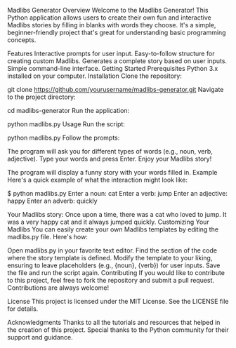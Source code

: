 Madlibs Generator
Overview
Welcome to the Madlibs Generator! This Python application allows users to create their own fun and interactive Madlibs stories by filling in blanks with words they choose. It's a simple, beginner-friendly project that's great for understanding basic programming concepts.

Features
Interactive prompts for user input.
Easy-to-follow structure for creating custom Madlibs.
Generates a complete story based on user inputs.
Simple command-line interface.
Getting Started
Prerequisites
Python 3.x installed on your computer.
Installation
Clone the repository:

git clone https://github.com/yourusername/madlibs-generator.git
Navigate to the project directory:

cd madlibs-generator
Run the application:

python madlibs.py
Usage
Run the script:

python madlibs.py
Follow the prompts:

The program will ask you for different types of words (e.g., noun, verb, adjective).
Type your words and press Enter.
Enjoy your Madlibs story!

The program will display a funny story with your words filled in.
Example
Here's a quick example of what the interaction might look like:

$ python madlibs.py
Enter a noun: cat
Enter a verb: jump
Enter an adjective: happy
Enter an adverb: quickly

Your Madlibs story:
Once upon a time, there was a cat who loved to jump. It was a very happy cat and it always jumped quickly.
Customizing Your Madlibs
You can easily create your own Madlibs templates by editing the madlibs.py file. Here's how:

Open madlibs.py in your favorite text editor.
Find the section of the code where the story template is defined.
Modify the template to your liking, ensuring to leave placeholders (e.g., {noun}, {verb}) for user inputs.
Save the file and run the script again.
Contributing
If you would like to contribute to this project, feel free to fork the repository and submit a pull request. Contributions are always welcome!

License
This project is licensed under the MIT License. See the LICENSE file for details.

Acknowledgments
Thanks to all the tutorials and resources that helped in the creation of this project.
Special thanks to the Python community for their support and guidance.
